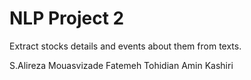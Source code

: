 # NLP Project 2
Extract stocks details and events about them from texts.  

S.Alireza Mouasvizade
Fatemeh Tohidian
Amin Kashiri
